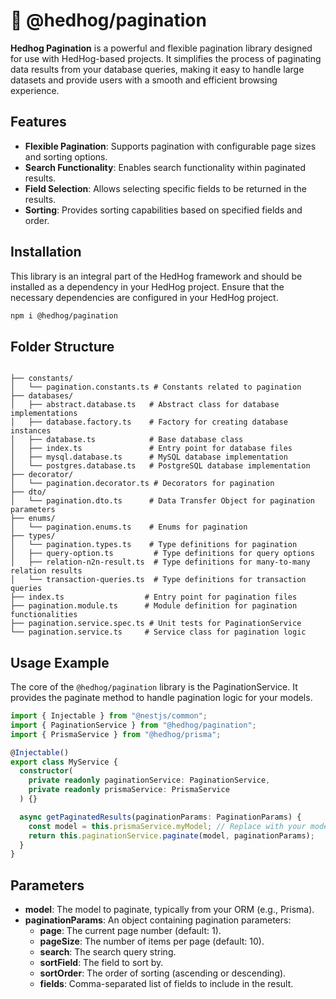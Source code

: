 # 🦔 @hedhog/pagination

**Hedhog Pagination** is a powerful and flexible pagination library designed for use with HedHog-based projects. It simplifies the process of paginating data results from your database queries, making it easy to handle large datasets and provide users with a smooth and efficient browsing experience.

## Features

- **Flexible Pagination**: Supports pagination with configurable page sizes and sorting options.
- **Search Functionality**: Enables search functionality within paginated results.
- **Field Selection**: Allows selecting specific fields to be returned in the results.
- **Sorting**: Provides sorting capabilities based on specified fields and order.

## Installation

This library is an integral part of the HedHog framework and should be installed as a dependency in your HedHog project. Ensure that the necessary dependencies are configured in your HedHog project.

```bash
npm i @hedhog/pagination
```

## Folder Structure

```plaintext

├── constants/
│   └── pagination.constants.ts # Constants related to pagination
├── databases/
│   ├── abstract.database.ts   # Abstract class for database implementations
│   ├── database.factory.ts    # Factory for creating database instances
│   ├── database.ts            # Base database class
│   ├── index.ts               # Entry point for database files
│   ├── mysql.database.ts      # MySQL database implementation
│   └── postgres.database.ts   # PostgreSQL database implementation
├── decorator/
│   └── pagination.decorator.ts # Decorators for pagination
├── dto/
│   └── pagination.dto.ts      # Data Transfer Object for pagination parameters
├── enums/
│   └── pagination.enums.ts    # Enums for pagination
├── types/
│   └── pagination.types.ts    # Type definitions for pagination
│   ├── query-option.ts         # Type definitions for query options
│   ├── relation-n2n-result.ts  # Type definitions for many-to-many relation results
│   └── transaction-queries.ts  # Type definitions for transaction queries
├── index.ts                  # Entry point for pagination files
├── pagination.module.ts      # Module definition for pagination functionalities
├── pagination.service.spec.ts # Unit tests for PaginationService
└── pagination.service.ts     # Service class for pagination logic
```

## Usage Example

The core of the `@hedhog/pagination` library is the PaginationService. It provides the paginate method to handle pagination logic for your models.

```typescript
import { Injectable } from "@nestjs/common";
import { PaginationService } from "@hedhog/pagination";
import { PrismaService } from "@hedhog/prisma";

@Injectable()
export class MyService {
  constructor(
    private readonly paginationService: PaginationService,
    private readonly prismaService: PrismaService
  ) {}

  async getPaginatedResults(paginationParams: PaginationParams) {
    const model = this.prismaService.myModel; // Replace with your model
    return this.paginationService.paginate(model, paginationParams);
  }
}
```

## Parameters

- **model**: The model to paginate, typically from your ORM (e.g., Prisma).
- **paginationParams**: An object containing pagination parameters:
  - **page**: The current page number (default: 1).
  - **pageSize**: The number of items per page (default: 10).
  - **search**: The search query string.
  - **sortField**: The field to sort by.
  - **sortOrder**: The order of sorting (ascending or descending).
  - **fields**: Comma-separated list of fields to include in the result.
